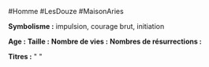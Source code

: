 #Homme #LesDouze #MaisonAries

**Symbolisme :** impulsion, courage brut, initiation

**Age :**
**Taille :**
**Nombre de vies :**
**Nombres de résurrections :**

**Titres :** 
"
"

